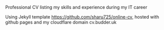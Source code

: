 Professional CV listing my skills and experience during my IT career

Using Jekyll template https://github.com/sharu725/online-cv, hosted with github pages and my cloudflare domain cv.budder.uk
